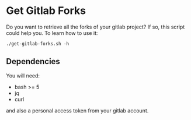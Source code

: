 # Get Gitlab Forks

Do you want to retrieve all the forks of your gitlab project?
If so, this script could help you. To learn how to use it:

```
./get-gitlab-forks.sh -h
```

## Dependencies

You will need:

- bash >= 5
- jq
- curl

and also a personal access token from your gitlab account.



